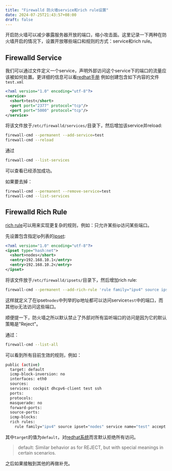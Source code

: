 ```yaml
---
title: "Firewalld 防火墙service和rich rule设置"
date: 2024-07-25T21:43:57+08:00
draft: false
---
```

开启防火墙可以减少暴露服务器开放的端口，缩小攻击面。这里记录一下两种在防火墙开启的情况下，设置开放哪些端口和规则的方式：service和rich rule。
<!--more-->

## Firewalld Service
我们可以通过文件定义一个service，声明外部访问这个service下的端口的流量应该被如何处置。更详细的信息可以看[redhat手册](https://docs.redhat.com/en/documentation/red_hat_enterprise_linux/8/html/configuring_and_managing_networking/using-and-configuring-firewalld_configuring-and-managing-networking#firewalld-zones_using-and-configuring-firewalld)
例如创建包含如下内容的文件`test.xml`
```xml
<?xml version="1.0" encoding="utf-8"?>
<service>
  <short>test</short>
  <port port="2377" protocol="tcp"/>
  <port port="5000" protocol="tcp"/>
</service>
```

将该文件放于`/etc/firewalld/services/`目录下，然后增加该service并reload:
```bash
firewall-cmd --permanent --add-service=test
firewall-cmd --reload
```

通过
```bash
firewall-cmd --list-services
```
可以查看已经添加成功。

如果要去掉：
```bash
firewall-cmd --permanent --remove-service=test
firewall-cmd --list-services
```

## Firewalld Rich Rule
[rich rule](https://docs.redhat.com/en/documentation/red_hat_enterprise_linux/7/html/security_guide/configuring_complex_firewall_rules_with_the_rich-language_syntax#Formatting_of_the_Rich_Language_Commands)可以用来实现更复杂的规则，例如：只允许某些ip访问某些端口。

先设置包含指定ip列表的[ipset](https://docs.redhat.com/en/documentation/red_hat_enterprise_linux/7/html/security_guide/sec-setting_and_controlling_ip_sets_using_firewalld):
```xml
<?xml version="1.0" encoding="utf-8"?>
<ipset type="hash:net">
  <short>nodes</short>
  <entry>192.168.10.1</entry>
  <entry>192.168.10.2</entry>
</ipset>
```
将该文件放于`/etc/firewalld/ipsets/`目录下，然后增加rich rule:
```bash
firewall-cmd --permanent --add-rich-rule 'rule family="ipv4" source ipset="nodes" service name="test" accept'
```
这样就定义了在ipset`nodes`中列举的ip地址都可以访问service`test`中的端口，而其他ip无法访问这些端口。

顺便提一下，防火墙之所以默认禁止了外部对所有监听端口的访问是因为它的默认策略是"Reject"。

通过：
```bash
firewall-cmd --list-all
```
可以看到所有目前生效的规则，例如：
```bash
public (active)
  target: default
  icmp-block-inversion: no
  interfaces: eth0
  sources: 
  services: cockpit dhcpv6-client test ssh
  ports: 
  protocols: 
  masquerade: no
  forward-ports: 
  source-ports: 
  icmp-blocks: 
  rich rules: 
	rule family="ipv4" source ipset="nodes" service name="test" accept
```
其中`target`的值为`default`，对[redhat系统](https://docs.redhat.com/en/documentation/red_hat_enterprise_linux/8/html/configuring_and_managing_networking/using-and-configuring-firewalld_configuring-and-managing-networking#creating-a-new-zone_working-with-firewalld-zones)而言默认拒绝所有访问。
>default: Similar behavior as for REJECT, but with special meanings in certain scenarios.

之后如果接触到其他的再做补充。